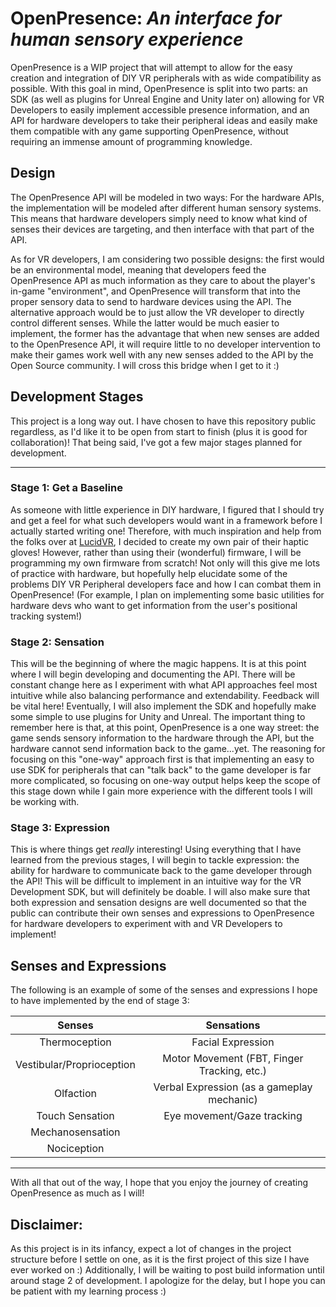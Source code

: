 # OpenPresence: *An interface for human sensory experience*
OpenPresence is a WIP project that will attempt to allow for the easy creation and integration of DIY VR peripherals with as wide compatibility as possible. With this goal in mind, OpenPresence is split into two parts: an SDK (as well as plugins for Unreal Engine and Unity later on) allowing for VR Developers to easily implement accessible presence information, and an API for hardware developers to take their peripheral ideas and easily make them compatible with any game supporting OpenPresence, without requiring an immense amount of programming knowledge.

## Design

The OpenPresence API will be modeled in two ways: For the hardware APIs, the implementation will be modeled after different human sensory systems. This means that hardware developers simply need to know what kind of senses their devices are targeting, and then interface with that part of the API.

As for VR developers, I am considering two possible designs: the first would be an environmental model, meaning that developers feed the OpenPresence API as much information as they care to about the player's in-game "environment", and OpenPresence will transform that into the proper sensory data to send to hardware devices using the API. The alternative approach would be to just allow the VR developer to directly control different senses. While the latter would be much easier to implement, the former has the advantage that when new senses are added to the OpenPresence API, it will require little to no developer intervention to make their games work well with any new senses added to the API by the Open Source community. I will cross this bridge when I get to it :)

## Development Stages

This project is a long way out. I have chosen to have this repository public regardless, as I'd like it to be open from start to finish (plus it is good for collaboration)! That being said, I've got a few major stages planned for development.
***
### Stage 1: Get a Baseline
As someone with little experience in DIY hardware, I figured that I should try and get a feel for what such developers would want in a framework before I actually started writing one! Therefore, with much inspiration and help from the folks over at [LucidVR](https://github.com/LucidVR "LucidVR on GitHub"), I decided to create my own pair of their haptic gloves! However, rather than using their (wonderful) firmware, I will be programming my own firmware from scratch! Not only will this give me lots of practice with hardware, but hopefully help elucidate some of the problems DIY VR Peripheral developers face and how I can combat them in OpenPresence! (For example, I plan on implementing some basic utilities for hardware devs who want to get information from the user's positional tracking system!)

### Stage 2: Sensation
This will be the beginning of where the magic happens. It is at this point where I will begin developing and documenting the API. There will be constant change here as I experiment with what API approaches feel most intuitive while also balancing performance and extendability. Feedback will be vital here! Eventually, I will also implement the SDK and hopefully make some simple to use plugins for Unity and Unreal. The important thing to remember here is that, at this point, OpenPresence is a one way street: the game sends sensory information to the hardware through the API, but the hardware cannot send information back to the game...yet. The reasoning for focusing on this "one-way" approach first is that implementing an easy to use SDK for peripherals that can "talk back" to the game developer is far more complicated, so focusing on one-way output helps keep the scope of this stage down while I gain more experience with the different tools I will be working with.

### Stage 3: Expression
This is where things get *really* interesting! Using everything that I have learned from the previous stages, I will begin to tackle expression: the ability for hardware to communicate back to the game developer through the API! This will be difficult to implement in an intuitive way for the VR Development SDK, but will definitely be doable. I will also make sure that both expression and sensation designs are well documented so that the public can contribute their own senses and expressions to OpenPresence for hardware developers to experiment with and VR Developers to implement!

## Senses and Expressions

The following is an example of some of the senses and expressions I hope to have implemented by the end of stage 3:

|Senses|Sensations |
|:------:|:--------:|
| Thermoception| Facial Expression|
| Vestibular/Proprioception| Motor Movement (FBT, Finger Tracking, etc.) |
| Olfaction | Verbal Expression (as a gameplay mechanic) |
| Touch Sensation| Eye movement/Gaze tracking |
| Mechanosensation | 
| Nociception |

***
With all that out of the way, I hope that you enjoy the journey of creating OpenPresence as much as I will!

## Disclaimer:
As this project is in its infancy, expect a lot of changes in the project structure before I settle on one, as it is the first project of this size I have ever worked on :) Additionally, I will be waiting to post build information until around stage 2 of development. I apologize for the delay, but I hope you can be patient with my learning process :)



